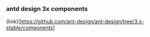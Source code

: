 ### antd design 3x components
(link)[https://github.com/ant-design/ant-design/tree/3.x-stable/components]